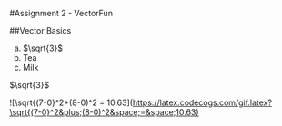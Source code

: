 #Assignment 2 - VectorFun

##Vector Basics

<ol type="a">
  <li>$\sqrt{3}$</li>
  <li>Tea</li>
  <li>Milk</li>
</ol>
$\sqrt{3}$

![\sqrt{(7-0}^2+(8-0)^2 = 10.63](https://latex.codecogs.com/gif.latex?\sqrt{(7-0}^2&plus;(8-0)^2&space;=&space;10.63) 
